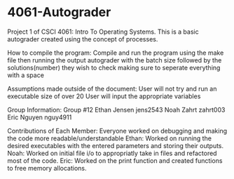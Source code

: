 # 4061-Autograder
Project 1 of CSCI 4061: Intro To Operating Systems. This is a basic autograder created using the concept of processes.

How to compile the program:
    Compile and run the program using the make file
    then running the output autograder with the batch size followed by the solutions(number) they wish to check
        making sure to seperate everything with a space


Assumptions made outside of the document:
    User will not try and run an executable size of over 20
    User will input the appropriate variables

Group Information:
    Group #12
        Ethan Jensen    jens2543
        Noah Zahrt      zahrt003
        Eric Nguyen     nguy4911

Contributions of Each Member:
    Everyone worked on debugging and making the code more readable/understandable
    Ethan: Worked on running the desired executables with the entered parameters and storing their outputs.
    Noah: Worked on initial file i/o to appropriatly take in files and refactored most of the code.
    Eric: Worked on the print function and created functions to free memory allocations.

